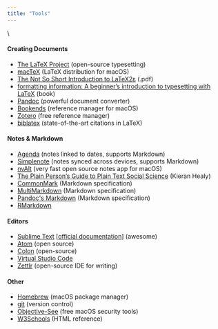 ```yaml
---
title: "Tools"
---
```


\  

#### Creating Documents

* [The LaTeX Project](http://www.latex-project.org) (open-source typesetting)
* [macTeX](http://www.tug.org/mactex/) (LaTeX distribution for macOS)
* [The Not So Short Introduction to LaTeX2ε](http://tug.ctan.org/info/lshort/english/lshort.pdf) (.pdf)
* [formatting information: A beginner’s introduction to typesetting with LaTeX](http://www.ctan.org/tex-archive/info/beginlatex) (book)
* [Pandoc](http://pandoc.org/index.html) (powerful document converter)
* [Bookends](http://www.sonnysoftware.com/bookends/bookends.html) (reference manager for macOS) 
* [Zotero](http://www.zotero.org) (free reference manager) 
* [biblatex](http://www.ctan.org/pkg/biblatex) (state-of-the-art citations in LaTeX) 

#### Notes & Markdown

* [Agenda](http://www.agenda.com) (notes linked to dates, supports Markdown)
* [Simplenote](http://simplenote.com/) (notes synced across devices, supports Markdown)
* [nvAlt](http://brettterpstra.com/projects/nvalt/) (very fast open source notes app for macOS)
* [The Plain Person’s Guide to Plain Text Social Science](http://plain-text.co/) (Kieran Healy)
* [CommonMark](http://commonmark.org/) (Markdown specification) 
* [MultiMarkdown](http://fletcherpenney.net/multimarkdown/) (Markdown specification)
* [Pandoc's Markdown](http://pandoc.org/MANUAL.html#pandocs-markdown) (Markdown specification)
* [RMarkdown](https://rmarkdown.rstudio.com/)

#### Editors

* [Sublime Text](http://www.sublimetext.com) [[official documentation](http://www.sublimetext.com/docs/3/)] (awesome)
* [Atom](http://atom.io) (open source)
* [Colon](http://chhekur.github.io/colon-ide/) (open-source)
* [Virtual Studio Code](http://code.visualstudio.com/)
* [Zettlr](http://www.zettlr.com/) (open-source IDE for writing)

#### Other

* [Homebrew](http://brew.sh/) (macOS package manager)
* [git](https://git-scm.com/) (version control)
* [Objective-See](https://objective-see.com/) (free macOS security tools)
* [W3Schools](https://www.w3schools.com/) (HTML reference)
